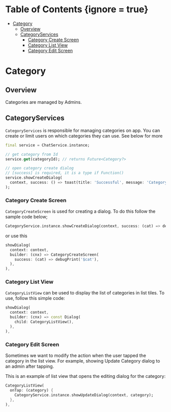 # Table of Contents {ignore = true}


<!-- @import "[TOC]" {cmd="toc" depthFrom=1 depthTo=6 orderedList=false} -->

<!-- code_chunk_output -->

- [Category](#category)
  - [Overview](#overview)
  - [CategoryServices](#categoryservices)
    - [Category Create Screen](#category-create-screen)
    - [Category List View](#category-list-view)
    - [Category Edit Screen](#category-edit-screen)

<!-- /code_chunk_output -->



# Category

## Overview
Categories are managed by Admins.
## CategoryServices
`CategoryServices` is responsible for managing categories on app. You can create or limit users on which categories they can use. See below for more

```dart
final service = ChatService.instance;

// get category from Id
service.get(categoryId); // returns Future<Category?>

// open category create dialog
// [success] is required, it is a type if Function()
service.showCreateDialog(
  context, success: () => toast(title: 'Successful', message: 'Category Created'),
);
```

### Category Create Screen

`CategoryCreateScreen` is used for creating a dialog. To do this follow the sample code below;

```dart 
CategoryService.instance.showCreateDialog(context, success: (cat) => debugPrint('$cat'));
```
or use this
```dart
showDialog(
  context: context,
  builder: (cnx) => CategoryCreateScreen(
    success: (cat) => debugPrint('$cat'),
  ),
),
```



### Category List View

`CategoryListView` can be used to display the list of categories in list tiles.
To use, follow this simple code:

```dart
showDialog(
  context: context,
  builder: (cnx) => const Dialog(
    child: CategoryListView(),
  ),
),
```

### Category Edit Screen

Sometimes we want to modify the action when the user tapped the
category in the list view. For example, showing Update Category dialog
to an admin after tapping.

This is an example of list view that opens the editing dialog for the category:

```dart
CategoryListView(
  onTap: (category) {
    CategoryService.instance.showUpdateDialog(context, category);
  },
),
```